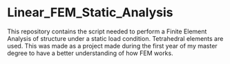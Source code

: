 # Linear_FEM_Static_Analysis
This repository contains the script needed to perform a Finite Element Analysis of structure under a static load condition. Tetrahedral elements are used. This was made as a project made during the first year of my master degree to have a better understanding of how FEM works.
